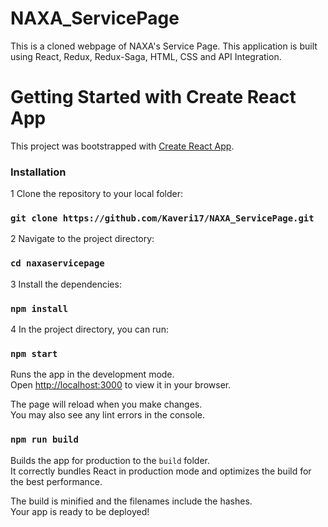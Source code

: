 # NAXA_ServicePage
This is a cloned webpage of NAXA's Service Page.
This application is built using React, Redux, Redux-Saga, HTML, CSS and API Integration.

# Getting Started with Create React App

This project was bootstrapped with [Create React App](https://github.com/facebook/create-react-app).

### Installation 
1 Clone the repository to your local folder:

### `git clone https://github.com/Kaveri17/NAXA_ServicePage.git`

2 Navigate to the project directory:

### `cd naxaservicepage`

3 Install the dependencies:

### `npm install`

4 In the project directory, you can run:

### `npm start`

Runs the app in the development mode.\
Open [http://localhost:3000](http://localhost:3000) to view it in your browser.

The page will reload when you make changes.\
You may also see any lint errors in the console.


### `npm run build`

Builds the app for production to the `build` folder.\
It correctly bundles React in production mode and optimizes the build for the best performance.

The build is minified and the filenames include the hashes.\
Your app is ready to be deployed!

